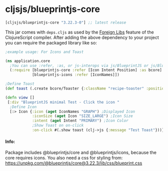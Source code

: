 # cljsjs/blueprintjs-core


[](dependency)
```clojure
[cljsjs/blueprintjs-core "3.22.3-0"] ;; latest release
```
[](/dependency)

This jar comes with `deps.cljs` as used by the [Foreign Libs][flibs] feature
of the ClojureScript compiler. After adding the above dependency to your project
you can require the packaged library like so:

```clojure
;example usage: For Icons and Toast

(ns application.core
  ;You can use :refer, :as, or js-interops via js/BlueprintJS or js/BlueprintJSIcons 
  (:require [blueprintjs-core :refer [Icon Intent Position] :as bcore]
            [blueprintjs-icons :refer [IconNames]])

;Define Toast
(def toast (.create bcore/Toaster {:className "recipe-toaster" :position (aget Position "TOP")}))

(defn view []
 [:div "BlueprintJS minimal Test - Click the icon "
  ;Define Icon
  [:> Icon {:icon (aget IconNames "GRAPH") ;Displayed Icon
            :iconSize (aget Icon "SIZE_LARGE") ;Icon Size
            :intent (aget Intent "PRIMARY") ;Icon Color
            ;Show Toast on on-click
            :on-click #(.show toast (clj->js {:message "Test Toast"}))}]])

```

#### Info:
Package includes @blueprintjs/core and @blueprintjs/icons, because the core requires icons.
You also need a css for styling from: https://unpkg.com/@blueprintjs/core@3.22.3/lib/css/blueprint.css

[flibs]: https://clojurescript.org/reference/packaging-foreign-deps
